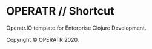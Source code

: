 # OPERATR // Shortcut

Operatr.IO template for Enterprise Clojure Development.


Copyright © OPERATR 2020.
